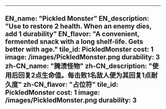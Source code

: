 ---

EN_name: "Pickled Monster"
EN_description: "Use to restore 2 health. When an enemy dies, add 1 durability"
EN_flavor: "A convenient, fermented snack with a long shelf-life. Gets better with age."
tile_id: PickledMonster
cost: 1
image: /images/PickledMonster.png
durability: 3
zh-CN_name: "腌渍怪物"
zh-CN_description: "使用后回复2点生命值。每击败1名敌人便为其回复1点耐久度"
zh-CN_flavor: "占位符"
tile_id: PickledMonster
cost: 1
image: /images/PickledMonster.png
durability: 3
---